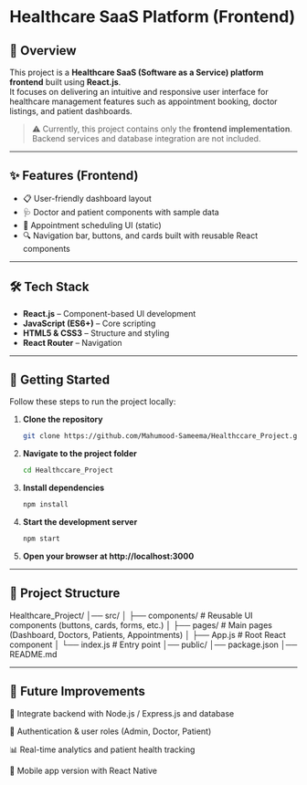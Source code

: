 # Healthcare SaaS Platform (Frontend)

## 📌 Overview
This project is a **Healthcare SaaS (Software as a Service) platform frontend** built using **React.js**.  
It focuses on delivering an intuitive and responsive user interface for healthcare management features such as appointment booking, doctor listings, and patient dashboards.  

> ⚠️ Currently, this project contains only the **frontend implementation**. Backend services and database integration are not included.

---

## ✨ Features (Frontend)
- 📋 User-friendly dashboard layout  
- 🩺 Doctor and patient components with sample data  
- 📅 Appointment scheduling UI (static)  
- 🔍 Navigation bar, buttons, and cards built with reusable React components  

---

## 🛠️ Tech Stack
- **React.js** – Component-based UI development  
- **JavaScript (ES6+)** – Core scripting  
- **HTML5 & CSS3** – Structure and styling  
- **React Router**  – Navigation  


---

## 🚀 Getting Started
Follow these steps to run the project locally:

1. **Clone the repository**
   ```bash
   git clone https://github.com/Mahumood-Sameema/Healthccare_Project.git

2. **Navigate to the project folder**
    ```bash
    cd Healthccare_Project

3. **Install dependencies**
    ```bash
    npm install

4. **Start the development server**
    ```bash
    npm start

5. **Open your browser at http://localhost:3000**


---

## 📂 Project Structure
Healthcare_Project/
│── src/
│   ├── components/   # Reusable UI components (buttons, cards, forms, etc.)
│   ├── pages/        # Main pages (Dashboard, Doctors, Patients, Appointments)
│   ├── App.js        # Root React component
│   └── index.js      # Entry point
│── public/
│── package.json
│── README.md


---

## 📌 Future Improvements

🔗 Integrate backend with Node.js / Express.js and database

🔑 Authentication & user roles (Admin, Doctor, Patient)

📊 Real-time analytics and patient health tracking

📱 Mobile app version with React Native